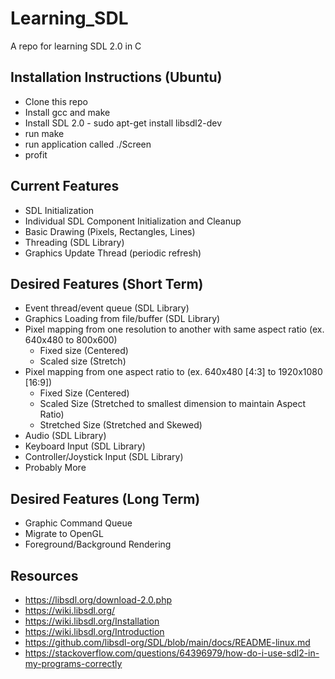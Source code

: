 # Learning_SDL
A repo for learning SDL 2.0 in C

## Installation Instructions (Ubuntu)
* Clone this repo
* Install gcc and make
* Install SDL 2.0 - sudo apt-get install libsdl2-dev
* run make
* run application called ./Screen
* profit

## Current Features
* SDL Initialization
* Individual SDL Component Initialization and Cleanup
* Basic Drawing (Pixels, Rectangles, Lines)
* Threading (SDL Library)
* Graphics Update Thread (periodic refresh)

## Desired Features (Short Term)
* Event thread/event queue (SDL Library)
* Graphics Loading from file/buffer (SDL Library)
* Pixel mapping from one resolution to another with same aspect ratio (ex. 640x480 to 800x600)
  * Fixed size (Centered)
  * Scaled size (Stretch)
* Pixel mapping from one aspect ratio to (ex. 640x480 [4:3] to 1920x1080 [16:9])
  * Fixed Size (Centered)
  * Scaled Size (Stretched to smallest dimension to maintain Aspect Ratio)
  * Stretched Size (Stretched and Skewed)
* Audio (SDL Library)
* Keyboard Input (SDL Library)
* Controller/Joystick Input (SDL Library)
* Probably More

## Desired Features (Long Term)
* Graphic Command Queue
* Migrate to OpenGL
* Foreground/Background Rendering

## Resources
* https://libsdl.org/download-2.0.php
* https://wiki.libsdl.org/
* https://wiki.libsdl.org/Installation
* https://wiki.libsdl.org/Introduction
* https://github.com/libsdl-org/SDL/blob/main/docs/README-linux.md
* https://stackoverflow.com/questions/64396979/how-do-i-use-sdl2-in-my-programs-correctly
